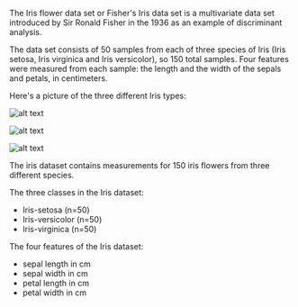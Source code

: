 The Iris flower data set or Fisher's Iris data set is a multivariate data set introduced by Sir Ronald Fisher in the 1936 as an example of discriminant analysis.

The data set consists of 50 samples from each of three species of Iris (Iris setosa, Iris virginica and Iris versicolor), so 150 total samples. Four features were measured from each sample: the length and the width of the sepals and petals, in centimeters.

Here's a picture of the three different Iris types:

![alt text](http://upload.wikimedia.org/wikipedia/commons/5/56/Kosaciec_szczecinkowaty_Iris_setosa.jpg)

![alt text](http://upload.wikimedia.org/wikipedia/commons/4/41/Iris_versicolor_3.jpg)

![alt text](http://upload.wikimedia.org/wikipedia/commons/9/9f/Iris_virginica.jpg)

The iris dataset contains measurements for 150 iris flowers from three different species.

The three classes in the Iris dataset:
- Iris-setosa (n=50)
- Iris-versicolor (n=50)
- Iris-virginica (n=50)

The four features of the Iris dataset:
- sepal length in cm
- sepal width in cm
- petal length in cm
- petal width in cm
